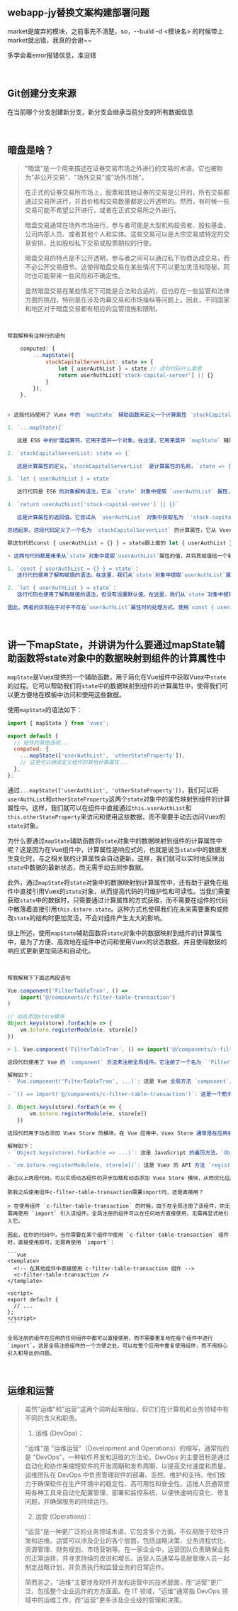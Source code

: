 ## webapp-jy替换文案构建部署问题

market是废弃的模块，之前事先不清楚，so，--build -d <模块名> 的时候带上market就出错，我真的会谢~~

多学会看error报错信息，准没错

​	

## Git创建分支来源

在当前哪个分支创建新分支，新分支会继承当前分支的所有数据信息

​	

## 暗盘是啥？

> "暗盘"是一个用来描述在证券交易市场之外进行的交易的术语。它也被称为"非公开交易"、"场外交易"或"场外市场"。
>
> 在正式的证券交易所市场上，股票和其他证券的交易是公开的，所有交易都通过交易所进行，并且价格和交易数量都是公开透明的。然而，有时候一些交易可能不希望公开进行，或者在正式交易所之外进行。
>
> 暗盘交易通常在场外市场进行，参与者可能是大型机构投资者、股权基金、公司内部人员、或者其他个人和实体。这些交易可以是大宗交易或特定的交易安排，比如股权私下交易或股票期权的行使。
>
> 暗盘交易的特点是不公开透明，参与者之间可以通过私下协商达成交易，而不必公开交易细节。这使得暗盘交易在某些情况下可以更加灵活和隐秘，同时也可能带来一些风险和不确定性。
>
> 虽然暗盘交易在某些情况下可能是合法和合适的，但也存在一些监管和法律方面的挑战，特别是在涉及内幕交易和市场操纵等问题上。因此，不同国家和地区对于暗盘交易都有相应的监管措施和限制。

​	

```js
帮我解释有注释行的语句

    computed: {
        ...mapState({
            stockCapitalServerList: state => {
                let { userAuthList } = state // 这句代码什么意思
                return userAuthList['stock-capital-server'] || {}
            }
        }),
    },
           
        
> 这段代码使用了 Vuex 中的 `mapState` 辅助函数来定义一个计算属性 `stockCapitalServerList`。让我们逐行解释：

1. `...mapState({`

   这是 ES6 中的扩展运算符，它用于展开一个对象。在这里，它用来展开 `mapState` 辅助函数返回的对象。

2. `stockCapitalServerList: state => {`

   这是计算属性的定义，`stockCapitalServerList` 是计算属性的名称，`state => { ... }` 是计算属性的函数体。

3. `let { userAuthList } = state`

   这行代码是 ES6 的对象解构语法，它从 `state` 对象中提取 `userAuthList` 属性，并将其赋值给一个局部变量 `userAuthList`。

4. `return userAuthList['stock-capital-server'] || {}`

   这是计算属性的返回值。它尝试从 `userAuthList` 对象中获取名为 `'stock-capital-server'` 的属性值。如果该属性存在，则返回它；否则返回一个空对象 `{}`。

总结起来，这段代码定义了一个名为 `stockCapitalServerList` 的计算属性，它从 Vuex 的 `state` 中获取了 `userAuthList` 对象，并尝试获取其 `'stock-capital-server'` 属性值。如果 `'stock-capital-server'` 属性存在，则计算属性返回该属性值；如果不存在，则返回一个空对象 `{}`。这样设计的目的可能是在没有 `userAuthList` 或者 `'stock-capital-server'` 属性时，确保 `stockCapitalServerList` 不会返回 `undefined`，而是返回一个可用的空对象作为默认值。
```

```js
那这句代码const { userAuthList = {} } = state跟上面的 let { userAuthList } = state有什么区别?

> 这两句代码都是用来从`state`对象中提取`userAuthList`属性的值，并将其赋值给一个新的变量。然而，它们的写法稍有不同，有以下区别：

1. `const { userAuthList = {} } = state`：
   这行代码使用了解构赋值的语法。在这里，我们从`state`对象中提取`userAuthList`属性，并将其赋值给一个新的常量变量`userAuthList`。如果`state`对象中不存在`userAuthList`属性，那么通过解构赋值的默认值设定为一个空对象`{}`。

2. `let { userAuthList } = state`：
   这行代码也使用了解构赋值的语法，但没有设置默认值。在这里，我们从`state`对象中提取`userAuthList`属性，并将其赋值给一个新的变量`userAuthList`。如果`state`对象中不存在`userAuthList`属性，那么这个变量`userAuthList`将会是`undefined`。

因此，两者的区别在于对于不存在`userAuthList`属性时的处理方式。使用`const { userAuthList = {} } = state`，我们保证了`userAuthList`变量始终是一个对象，即使`state`对象中没有`userAuthList`属性；而使用`let { userAuthList } = state`，如果`state`对象中不存在`userAuthList`属性，那么`userAuthList`变量将是`undefined`。
```

​	

## 讲一下mapState，并讲讲为什么要通过mapState辅助函数将state对象中的数据映射到组件的计算属性中

`mapState`是Vuex提供的一个辅助函数，用于简化在Vue组件中获取Vuex中`state`的过程。它可以帮助我们将`state`中的数据映射到组件的计算属性中，使得我们可以更方便地在模板中访问和使用这些数据。

使用`mapState`的语法如下：

```javascript
import { mapState } from 'vuex';

export default {
  // 组件的其他选项...
  computed: {
    ...mapState(['userAuthList', 'otherStateProperty']),
    // 这里可以继续定义组件的其他计算属性...
  },
};
```

通过`...mapState(['userAuthList', 'otherStateProperty'])`，我们可以将`userAuthList`和`otherStateProperty`这两个`state`对象中的属性映射到组件的计算属性中。这样，我们就可以在组件中直接通过`this.userAuthList`和`this.otherStateProperty`来访问和使用这些数据，而不需要手动去访问Vuex的`state`对象。

为什么要通过`mapState`辅助函数将`state`对象中的数据映射到组件的计算属性中呢？这是因为在Vue组件中，计算属性是响应式的，也就是说当`state`中的数据发生变化时，与之相关联的计算属性会自动更新。这样，我们就可以实时地反映出`state`中数据的最新状态，而无需手动去同步数据。

此外，通过`mapState`将`state`对象中的数据映射到计算属性中，还有助于避免在组件中直接引用Vuex的`state`对象，从而提高代码的可维护性和可读性。当我们需要获取`state`中的数据时，只需要通过计算属性的方式获取，而不需要在组件的代码中散落着直接引用`this.$store.state`。这种方式也使得我们在未来需要重构或修改`state`的结构时更加灵活，不会对组件产生太大的影响。

综上所述，使用`mapState`辅助函数将`state`对象中的数据映射到组件的计算属性中，是为了方便、高效地在组件中访问和使用Vuex的状态数据，并且使得数据的响应式更新更加简洁和自动化。

​	

```js
帮我解释下下面这两段语句

Vue.component('FilterTableTran', () =>
    import('@/components/c-filter-table-transaction')
)

// 动态添加store模块
Object.keys(store).forEach(e => {
    vm.$store.registerModule(e, store[e])
})

> 1. Vue.component('FilterTableTran', () => import('@/components/c-filter-table-transaction'))

这段代码使用了 Vue 的 `component` 方法来注册全局组件。它注册了一个名为 `'FilterTableTran'` 的组件，并指定了一个函数作为组件的定义。这里使用了动态导入的方式 (`import()`) 来异步加载组件，即当首次使用 `'FilterTableTran'` 组件时，才会实际进行加载。

解释如下：
- `Vue.component('FilterTableTran', ...)`: 这是 Vue 全局方法 `component`，用于注册组件。第一个参数是组件的名称 `'FilterTableTran'`，第二个参数是一个函数，该函数返回一个 import() 异步加载组件的方法。这样做的好处是，在首次需要该组件时再加载，优化了应用的加载性能。

- `() => import('@/components/c-filter-table-transaction')`: 这是一个箭头函数，它返回了 `import('@/components/c-filter-table-transaction')`，即动态导入了 `@/components/c-filter-table-transaction` 组件。这意味着 `'FilterTableTran'` 组件在实际需要时才会被加载，而不是在应用初始化时就加载，从而减少了应用的初始加载时间。

2. Object.keys(store).forEach(e => {
       vm.$store.registerModule(e, store[e])
   })

这段代码用于动态添加 Vuex Store 的模块。在 Vue 应用中，Vuex Store 通常是在应用初始化时创建的，但有时需要在运行时动态地添加额外的模块。这里使用了 `Object.keys()` 方法遍历 `store` 对象的键，然后通过 `vm.$store.registerModule()` 方法动态注册这些模块。

解释如下：
- `Object.keys(store).forEach(e => ...)`: 这是 JavaScript 的遍历方法。`Object.keys(store)` 返回一个数组，包含了 `store` 对象的所有键（即模块名称）。`forEach()` 方法对该数组的每个元素（即模块名称）执行指定的操作。

- `vm.$store.registerModule(e, store[e])`: 这是 Vuex 的 API 方法 `registerModule()`，用于动态注册模块。`e` 是遍历得到的模块名称，`store[e]` 则是相应的模块对象。`registerModule()` 方法将指定的模块动态添加到 Vuex Store 中，从而可以在应用中使用该模块的状态和功能。

通过以上两段代码，可以实现动态组件的异步加载和动态添加 Vuex Store 模块，从而优化应用的加载和运行性能，并根据应用需要动态地引入组件和状态管理功能。
```

````vue
那我之后使用组件c-filter-table-transaction需要import吗，还是直接用？

> 在使用组件 `c-filter-table-transaction` 的时候，由于在全局注册了该组件，你无需再使用 `import` 引入该组件。全局注册的组件可以在任何地方直接使用，无需再显式地引入它。

因此，在你的代码中，当你需要在某个组件中使用 `c-filter-table-transaction` 组件时，直接使用即可，无需再使用 `import`：

```vue
<template>
  <!-- 在其他组件中直接使用 c-filter-table-transaction 组件 -->
  <c-filter-table-transaction />
</template>

<script>
export default {
  // ...
};
</script>
```

全局注册的组件在应用的任何组件中都可以直接使用，而不需要重复地在每个组件中进行 `import`。这是全局注册组件的一个方便之处，可以在整个应用中重复使用组件，而不用担心引入和导出的问题。
````

​	

## 运维和运营

> 虽然"运维"和"运营"这两个词听起来相似，但它们在计算机和业务领域中有不同的含义和职责。
>
> 1. 运维 (DevOps)：
>
> "运维"是 "运维运营"（Development and Operations）的缩写，通常指的是 "DevOps"，一种软件开发和运维的方法论。DevOps 的主要目标是通过自动化和协作来缩短软件的开发周期和发布周期，以提高交付速度和质量。运维团队在 DevOps 中负责管理软件的部署、监控、维护和支持。他们致力于确保软件在生产环境中的稳定性、高可用性和安全性。运维人员通常使用各种工具来自动化配置管理、部署和监控系统，以便快速响应变化、修复问题，并确保服务的持续运行。
>
> 2. 运营 (Operations)：
>
> "运营"是一种更广泛的业务领域术语，它包含多个方面，不仅局限于软件开发和运维。运营可以涉及企业的各个层面，包括战略决策、业务流程优化、资源管理、财务规划、市场营销等。在一家企业中，运营团队负责确保业务的正常运转，并寻求持续的改进和增长。运营人员通常与高层管理人员一起制定战略计划，并负责执行和监督业务的日常运作。
>
> 简而言之，"运维"主要涉及软件开发和运营中的技术层面，而"运营"更广泛，包括整个企业运作的方方面面。在 IT 领域，"运维"通常指 DevOps 领域中的运维工作，而"运营"更多涉及企业级的管理和决策。